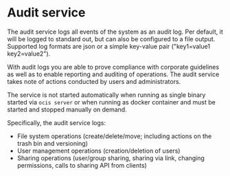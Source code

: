 # Audit service

The audit service logs all events of the system as an audit log. Per default, it will be logged to standard out, but can also be configured to a file output. Supported log formats are json or a simple key-value pair ("key1=value1 key2=value2").

With audit logs you are able to prove compliance with corporate guidelines as well as to enable reporting and auditing of operations. The audit service takes note of actions conducted by users and administrators.

The service is not started automatically when running as single binary started via `ocis server` or when running as docker container and must be started and stopped manually on demand.

Specifically, the audit service logs:

-   File system operations (create/delete/move; including actions on the trash bin and versioning)
-   User management operations (creation/deletion of users)
-   Sharing operations (user/group sharing, sharing via link, changing permissions, calls to sharing API from clients)

